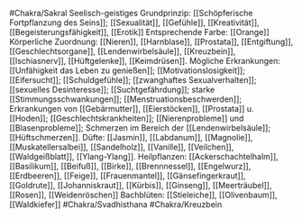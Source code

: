 #Chakra/Sakral
Seelisch-geistiges Grundprinzip: [[Schöpferische Fortpflanzung des Seins]]; [[Sexualität]], [[Gefühle]], [[Kreativität]], [[Begeisterungsfähigkeit]], [[Erotik]]
Entsprechende Farbe: [[Orange]]
Körperliche Zuordnung: [[Nieren]], [[Harnblase]], [[Prostata]], [[Entgiftung]], [[Geschlechtsorgane]], [[Lendenwirbelsäule]], [[Kreuzbein]], [[Ischiasnerv]], [[Hüftgelenke]], [[Keimdrüsen]].
Mögliche Erkrankungen: [[Unfähigkeit das Leben zu genießen]]; [[Motivationslosigkeit]]; [[Eifersucht]]; [[Schuldgefühle]]; [[zwanghaftes Sexualverhalten]]; [[sexuelles Desinteresse]]; [[Suchtgefährdung]]; starke [[Stimmungsschwankungen]]; [[Menstruationsbeschwerden]]; Erkrankungen von [[Gebärmutter]], [[Eierstöcken]], [[Prostata]] u. [[Hoden]]; [[Geschlechtskrankheiten]]; [[Nierenprobleme]] und [[Blasenprobleme]]; Schmerzen im Bereich der [[Lendenwirbelsäule]]; [[Hüftschmerzen]].
Düfte: [[Jasmin]], [[Labdanum]], [[Magnolie]], [[Muskatellersalbei]], [[Sandelholz]], [[Vanille]], [[Veilchen]], [[Waldgeißblatt]], [[Ylang-Ylang]].
Heilpflanzen: [[Ackerschachtelhalm]], [[Basilikum]], [[Beifuß]], [[Birke]], [[Brennnessel]], [[Engelwurz]], [[Erdbeeren]], [[Feige]], [[Frauenmantel]], [[Gänsefingerkraut]], [[Goldrute]], [[Johanniskraut]], [[Kürbis]], [[Ginseng]], [[Meerträubel]], [[Rosen]], [[Weidenröschen]]
Bachblüten: [[Stieleiche]], [[Olivenbaum]], [[Waldkiefer]]
#Chakra/Svadhisthana
#Chakra/Kreuzbein